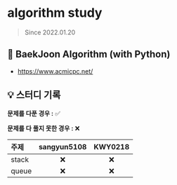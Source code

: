 # algorithm study

> Since 2022.01.20

## 📘 BaekJoon Algorithm (with Python)

- https://www.acmicpc.net/


## 💡 스터디 기록

**문제를 다푼 경우 :** ✅ 

**문제를 다 풀지 못한 경우 :** ❌

| 주제     |         sangyun5108         |         	KWY0218         |
| :------- | :-------------------------: | :---------------------: | 
| stack | ❌ | ❌ | 
| queue | ❌ | ❌ | 



